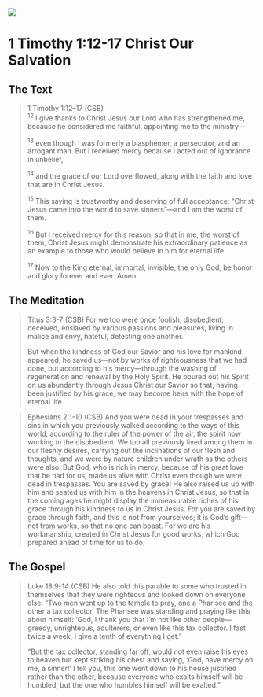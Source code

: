 <img class="intro-right" src="/images/art-timothy.jpg">

# 1 Timothy 1:12-17 Christ Our Salvation

## The Text

>1 Timothy 1:12–17 (CSB)  
><sup>12</sup> I give thanks to Christ Jesus our Lord who has strengthened me, because he considered me faithful, appointing me to the ministry—
>
><sup>13</sup> even though I was formerly a blasphemer, a persecutor, and an arrogant man. But I received mercy because I acted out of ignorance in unbelief, 
>
><sup>14</sup> and the grace of our Lord overflowed, along with the faith and love that are in Christ Jesus. 
>
><sup>15</sup> This saying is trustworthy and deserving of full acceptance: “Christ Jesus came into the world to save sinners”—and I am the worst of them. 
>
><sup>16</sup> But I received mercy for this reason, so that in me, the worst of them, Christ Jesus might demonstrate his extraordinary patience as an example to those who would believe in him for eternal life. 
>
><sup>17</sup> Now to the King eternal, immortal, invisible, the only God, be honor and glory forever and ever. Amen.

## The Meditation

>Titus 3:3-7 (CSB) For we too were once foolish, disobedient, deceived, enslaved by various passions and pleasures, living in malice and envy, hateful, detesting one another.
>
>But when the kindness of God our Savior and his love for mankind appeared, he saved us—not by works of righteousness that we had done, but according to his mercy—through the washing of regeneration and renewal by the Holy Spirit. He poured out his Spirit on us abundantly through Jesus Christ our Savior so that, having been justified by his grace, we may become heirs with the hope of eternal life.

>Ephesians 2:1-10 (CSB) And you were dead in your trespasses and sins in which you previously walked according to the ways of this world, according to the ruler of the power of the air, the spirit now working in the disobedient. We too all previously lived among them in our fleshly desires, carrying out the inclinations of our flesh and thoughts, and we were by nature children under wrath as the others were also. But God, who is rich in mercy, because of his great love that he had for us, made us alive with Christ even though we were dead in trespasses. You are saved by grace! He also raised us up with him and seated us with him in the heavens in Christ Jesus, so that in the coming ages he might display the immeasurable riches of his grace through his kindness to us in Christ Jesus. For you are saved by grace through faith, and this is not from yourselves; it is God’s gift— not from works, so that no one can boast. For we are his workmanship, created in Christ Jesus for good works, which God prepared ahead of time for us to do.

## The Gospel

>Luke 18:9-14 (CSB) He also told this parable to some who trusted in themselves that they were righteous and looked down on everyone else: “Two men went up to the temple to pray, one a Pharisee and the other a tax collector. The Pharisee was standing and praying like this about himself: ‘God, I thank you that I’m not like other people—greedy, unrighteous, adulterers, or even like this tax collector. I fast twice a week; I give a tenth of everything I get.’
>
>“But the tax collector, standing far off, would not even raise his eyes to heaven but kept striking his chest and saying, ‘God, have mercy on me, a sinner!’ I tell you, this one went down to his house justified rather than the other, because everyone who exalts himself will be humbled, but the one who humbles himself will be exalted.”
